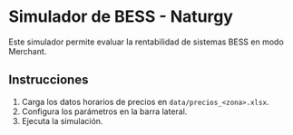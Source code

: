 # Simulador de BESS - Naturgy

Este simulador permite evaluar la rentabilidad de sistemas BESS en modo Merchant.

## Instrucciones

1. Carga los datos horarios de precios en `data/precios_<zona>.xlsx`.
2. Configura los parámetros en la barra lateral.
3. Ejecuta la simulación.